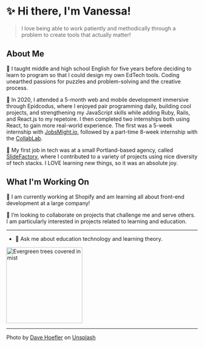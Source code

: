 

# :sparkles: Hi there, I'm Vanessa! 

> I love being able to work patiently and methodically through a problem to create tools that actually matter!

## About Me
:herb: I taught middle and high school English for five years before deciding to learn to program so that I could design my own EdTech tools. Coding unearthed passions for puzzles and problem-solving and the creative process. 

:herb:  In 2020, I attended a 5-month web and mobile development immersive through Epidcodus, where I enjoyed pair programming daily, building cool projects, and strengthening my JavaScript skills while adding Ruby, Rails, and React.js to my repetoire. I then completed two internships both using React, to gain more real-world experience. The first was a 5-week internship with [JobsMight.io](https://jobsmight.io/), followed by a part-time 8-week internship with the [CollabLab](https://the-collab-lab.codes/).

:herb:  My first job in tech was at a small Portland-based agency, called [SlideFactory](https://theslidefactory.com/), where I contributed to a variety of projects using nice diversity of tech stacks. I LOVE learning new things, so it was an absolute joy.

## What I'm Working On
:herb: I am currently working at Shopify and am learning all about front-end development at a large company!

:herb:  I’m looking to collaborate on projects that challenge me and serve others. I am particularly interested in projects related to learning and education.

<hr>

- :speech_balloon:  Ask me about education technology and learning theory.

<img src='https://images.unsplash.com/photo-1524260855046-f743b3cdad07?ixlib=rb-1.2.1&ixid=eyJhcHBfaWQiOjEyMDd9&auto=format&fit=crop&w=1101&q=80' alt='Evergreen trees covered in mist' style="height:200px; width: auto">
<hr>
<span>Photo by <a href="https://unsplash.com/@johnwestrock?utm_source=unsplash&amp;utm_medium=referral&amp;utm_content=creditCopyText">Dave Hoefler</a> on <a href="https://unsplash.com/s/photos/pacific-northwest?utm_source=unsplash&amp;utm_medium=referral&amp;utm_content=creditCopyText">Unsplash</a></span>
